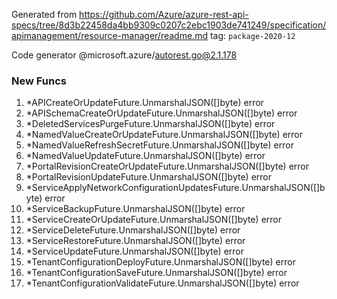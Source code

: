 Generated from https://github.com/Azure/azure-rest-api-specs/tree/8d3b22458da4bb9309c0207c2ebc1903de741249/specification/apimanagement/resource-manager/readme.md tag: `package-2020-12`

Code generator @microsoft.azure/autorest.go@2.1.178


### New Funcs

1. *APICreateOrUpdateFuture.UnmarshalJSON([]byte) error
1. *APISchemaCreateOrUpdateFuture.UnmarshalJSON([]byte) error
1. *DeletedServicesPurgeFuture.UnmarshalJSON([]byte) error
1. *NamedValueCreateOrUpdateFuture.UnmarshalJSON([]byte) error
1. *NamedValueRefreshSecretFuture.UnmarshalJSON([]byte) error
1. *NamedValueUpdateFuture.UnmarshalJSON([]byte) error
1. *PortalRevisionCreateOrUpdateFuture.UnmarshalJSON([]byte) error
1. *PortalRevisionUpdateFuture.UnmarshalJSON([]byte) error
1. *ServiceApplyNetworkConfigurationUpdatesFuture.UnmarshalJSON([]byte) error
1. *ServiceBackupFuture.UnmarshalJSON([]byte) error
1. *ServiceCreateOrUpdateFuture.UnmarshalJSON([]byte) error
1. *ServiceDeleteFuture.UnmarshalJSON([]byte) error
1. *ServiceRestoreFuture.UnmarshalJSON([]byte) error
1. *ServiceUpdateFuture.UnmarshalJSON([]byte) error
1. *TenantConfigurationDeployFuture.UnmarshalJSON([]byte) error
1. *TenantConfigurationSaveFuture.UnmarshalJSON([]byte) error
1. *TenantConfigurationValidateFuture.UnmarshalJSON([]byte) error
